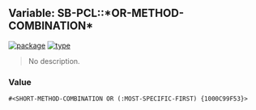 ## Variable: SB-PCL::\*OR-METHOD-COMBINATION\*
[![package](https://img.shields.io/badge/Package-SB--PCL-5f9ea0.svg?style=social&colorA=999999)](../) [![type](https://img.shields.io/badge/Type-Variable-5f9ea0.svg?style=social&colorA=999999)](../#variable) 

> No description.

### Value
```
#<SHORT-METHOD-COMBINATION OR (:MOST-SPECIFIC-FIRST) {1000C99F53}>
```

